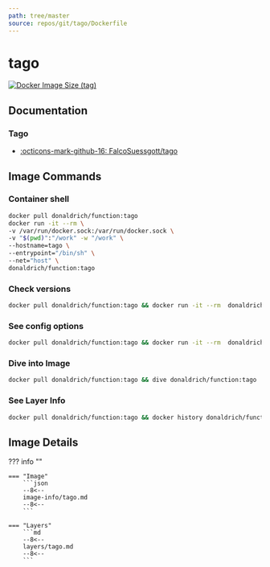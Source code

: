 ```yaml
---
path: tree/master
source: repos/git/tago/Dockerfile
---
```


# tago

[![Docker Image Size (tag)](https://img.shields.io/docker/image-size/donaldrich/function/tago?color=blue&label=donaldrich/function:tago&logo=docker&style=flat-square)](https://hub.docker.com/r/donaldrich/function/tago)

## Documentation

### Tago

- [:octicons-mark-github-16: FalcoSuessgott/tago](https://github.com/FalcoSuessgott/tago)

## Image Commands

### Container shell

```sh
docker pull donaldrich/function:tago
docker run -it --rm \
-v /var/run/docker.sock:/var/run/docker.sock \
-v "$(pwd)":"/work" -w "/work" \
--hostname=tago \
--entrypoint="/bin/sh" \
--net="host" \
donaldrich/function:tago
```

### Check versions

```sh
docker pull donaldrich/function:tago && docker run -it --rm  donaldrich/function:tago validate
```

### See config options

```sh
docker pull donaldrich/function:tago && docker run -it --rm  donaldrich/function:tago help
```

### Dive into Image

```sh
docker pull donaldrich/function:tago && dive donaldrich/function:tago
```

### See Layer Info

```sh
docker pull donaldrich/function:tago && docker history donaldrich/function:tago
```

## Image Details

??? info ""

    === "Image"
        ```json
        --8<--
        image-info/tago.md
        --8<--
        ```

    === "Layers"
        ```md
        --8<--
        layers/tago.md
        --8<--
        ```
